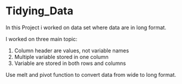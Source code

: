 # Tidying_Data

In this Project i worked on data set where data are in long format.

I worked on three main topic:
  1. Column header are values, not variable names
  2. Multiple variable stored in one column
  3. Variable are stored in both rows and columns

Use melt and pivot function to convert data from wide to long format.
